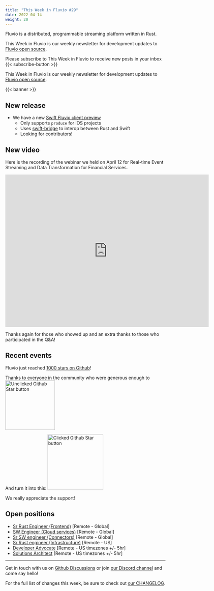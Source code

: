 ```yaml
---
title: "This Week in Fluvio #29"
date: 2022-04-14
weight: 20
---
```

Fluvio is a distributed, programmable streaming platform written in Rust.

This Week in Fluvio is our weekly newsletter for development updates to [Fluvio open source].

Please subscribe to This Week in Fluvio to receive new posts in your inbox
{{< subscribe-button >}}

This Week in Fluvio is our weekly newsletter for development updates to [Fluvio open source].

{{< banner >}}


## New release
* We have a new [Swift Fluvio client preview](https://github.com/infinyon/fluvio-client-swift) 
  * Only supports `produce` for iOS projects
  * Uses [swift-bridge](https://github.com/chinedufn/swift-bridge) to interop between Rust and Swift
  * Looking for contributors!

## New video
Here is the recording of the webinar we held on April 12 for Real-time Event Streaming and Data Transformation for Financial Services.

<iframe width="640" height="480" src="https://www.youtube.com/embed/wAvyB8367g4" title="YouTube video player" frameborder="0" allow="accelerometer; autoplay; clipboard-write; encrypted-media; gyroscope; picture-in-picture" allowfullscreen></iframe>

Thanks again for those who showed up and an extra thanks to those who participated in the Q&A!
## Recent events
Fluvio just reached [1000 stars on Github](https://github.com/infinyon/fluvio/stargazers)!

Thanks to everyone in the community who were generous enough to  <img src="/news/images/0029/1k-star-button-unclicked.png" style="width:156px; display: inline-block" alt="Unclicked Github Star button"/>

And turn it into this: <img src="/news/images/0029/1k-star-button-clicked.png" style="width:175px; display: inline-block"  alt="Clicked Github Star button"/>

We really appreciate the support!

## Open positions
* [Sr Rust Engineer (Frontend)](https://www.infinyon.com/careers/cloud-ui-engineer-senior-level) [Remote - Global]
* [SW Engineer (Cloud services)](https://www.infinyon.com/careers/cloud-engineer-mid-level) [Remote - Global]
* [Sr SW engineer (Connectors)](https://www.infinyon.com/careers/connectors-engineer-senior-level) [Remote - Global]
* [Sr Rust engineer (Infrastructure)](https://www.infinyon.com/careers/infrastructure-engineer-senior-level) [Remote - US]
* [Developer Advocate](https://www.infinyon.com/careers/developer-advocate-mid-senior-level) [Remote - US timezones +/- 5hr]
* [Solutions Architect](https://www.infinyon.com/careers/solutions-architect) [Remote - US timezones +/- 5hr]

---

Get in touch with us on [Github Discussions] or join [our Discord channel] and come say hello!

For the full list of changes this week, be sure to check out [our CHANGELOG].

[Fluvio open source]: https://github.com/infinyon/fluvio
[our CHANGELOG]: https://github.com/infinyon/fluvio/blob/master/CHANGELOG.md
[our Discord channel]: https://discordapp.com/invite/bBG2dTz
[Github Discussions]: https://github.com/infinyon/fluvio/discussions
